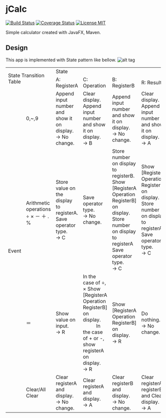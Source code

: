 # jCalc

[![Build Status](https://travis-ci.org/nimzo6689/jCalc.svg?branch=master)](https://travis-ci.org/nimzo6689/jCalc)
[![Coverage Status](https://coveralls.io/repos/github/nimzo6689/jCalc/badge.svg)](https://coveralls.io/github/nimzo6689/jCalc)
[![License MIT](https://img.shields.io/badge/license-MIT-blue.svg)](https://github.com/nimzo6689/jCalc/blob/master/LICENSE)

Simple calculator created with JavaFX, Maven.

## Design

This app is implemented with State pattern like bellow.
![alt tag](https://github.com/nimzo6689/jCalc/blob/master/documents/ICalcSate.png)


<table class="tbl">
      <tbody>
        <tr>
          <td class="th" colspan="2" rowspan="2">
            State Transition <br>Table</td>
          <td class="th" colspan="4">
            State</td>
        </tr>
        <tr>
          <td class="th">
            A: RegisterA</td>
          <td class="th">
            C: Operation</td>
          <td class="th">
            B: RegisterB</td>
          <td class="th">
            R: Result</td>
        </tr>
        <tr>
          <td class="th" rowspan="5">
            Event</td>
          <td class="th">
            0,~,9</td>
          <td>
            Append input number and show it on display.<br>
            &rarr; No change.
          </td>
          <td>
            Clear display.<br>
            Append input number and show it on display.<br>
            &rarr; B
          </td>
          <td>
            Append input number and show it on display.<br>
            &rarr; No change.
          </td>
          <td>
            Clear display.<br>
            Append input number and show it on display.<br>
            &rarr; A
          </td>
        </tr>
        <tr>
          <td class="th">
            Arithmetic<br>
            operations<br>
            &divide; &times; － ＋ . %
          </td>
          <td>
            Store value on the display to registerA.<br>
            Save operator type.<br>
            &rarr; C
          </td>
          <td>
            Save operator type.<br>
            &rarr; No change.
          </td>
          <td>
            Store number on display to registerB.<br>
            Show [RegisterA Operation RegisterB] on display.<br>
            Store number on display to registerA<br>
            Save operator type.<br>
            &rarr; C
          </td>
          <td>
            Show [RegisterA Operation RegisterB] on display.<br>
            Store number on display to registerA<br>
            Save operator type.<br>
            &rarr; C
          </td>
        </tr>
        <tr>
          <td class="th">
            ＝
          </td>
          <td>
            Show value on input.<br>
            &rarr; R
          </td>
          <td>
            In the case of &divide;, &times; Show [RegisterA Operation RegisterB] on display.<br>
            In the case of + or -, show registerA on display.<br>
            &rarr; R
          </td>
          <td>
            Show [RegisterA Operation RegisterB] on display.<br>
            &rarr; R
          </td>
          <td>
            Do nothing.<br>
            &rarr; No change.
          </td>
        </tr>
        <tr>
          <td class="th">
            Clear/All Clear
          </td>
          <td>
            Clear registerA and display.<br>
            &rarr; No change.
          </td>
          <td>
            Clear registerA and display.<br>
            &rarr; A
          </td>
          <td>
            Clear registerB and display.<br>
            &rarr; No change.
          </td>
          <td>
            Clear registerA, registerB and Clear display.<br>
            &rarr; A
          </td>
        </tr>
      </tbody>
    </table>
